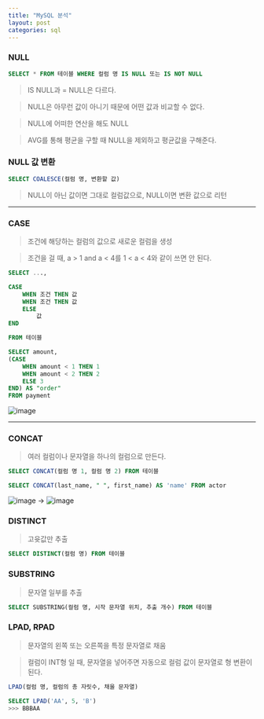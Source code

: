 ```yaml
---
title: "MySQL 분석"
layout: post
categories: sql
--- 
```

 

### NULL
```sql
SELECT * FROM 테이블 WHERE 컬럼 명 IS NULL 또는 IS NOT NULL
```

> IS NULL과 = NULL은 다르다.

> NULL은 아무런 값이 아니기 때문에 어떤 값과 비교할 수 없다.

> NULL에 어떠한 연산을 해도 NULL

> AVG를 통해 평균을 구할 때 NULL을 제외하고 평균값을 구해준다.

### NULL 값 변환
```sql
SELECT COALESCE(컬럼 명, 변환할 값)
```
> NULL이 아닌 값이면 그대로 컬럼값으로, NULL이면 변환 값으로 리턴

---

### CASE
> 조건에 해당하는 컬럼의 값으로 새로운 컬럼을 생성

> 조건을 걸 때, a > 1 and a < 4를 1 < a < 4와 같이 쓰면 안 된다.

```sql
SELECT ...,

CASE 
    WHEN 조건 THEN 값
    WHEN 조건 THEN 값
    ELSE
        값        
END

FROM 테이블
```

```sql
SELECT amount,
(CASE
    WHEN amount < 1 THEN 1
    WHEN amount < 2 THEN 2
    ELSE 3
END) AS "order"
FROM payment
```
![image](https://github.com/lmj00/lmj00.github.io/assets/54443194/06969d30-d692-4308-9aea-3e6737732a22)

---

### CONCAT
> 여러 컬럼이나 문자열을 하나의 컬럼으로 만든다.

```sql
SELECT CONCAT(컬럼 명 1, 컬럼 명 2) FROM 테이블 
```

```sql
SELECT CONCAT(last_name, " ", first_name) AS 'name' FROM actor
```
![image](https://github.com/lmj00/lmj00.github.io/assets/54443194/78b5990b-11c4-4e5c-846b-ef5828dc2d93)
-> ![image](https://github.com/lmj00/lmj00.github.io/assets/54443194/e82213e2-4a80-4a2c-9480-21bc4cc0aabb)


### DISTINCT
> 고윳값만 추출

```sql
SELECT DISTINCT(컬럼 명) FROM 테이블
```


### SUBSTRING
> 문자열 일부를 추출

```sql
SELECT SUBSTRING(컬럼 명, 시작 문자열 위치, 추출 개수) FROM 테이블
```


### LPAD, RPAD
> 문자열의 왼쪽 또는 오른쪽을 특정 문자열로 채움

> 컬럼이 INT형 일 때, 문자열을 넣어주면 자동으로 컬럼 값이 문자열로 형 변환이 된다.

```sql
LPAD(컬럼 명, 컬럼의 총 자릿수, 채울 문자열) 

SELECT LPAD('AA', 5, 'B') 
>>> BBBAA
```